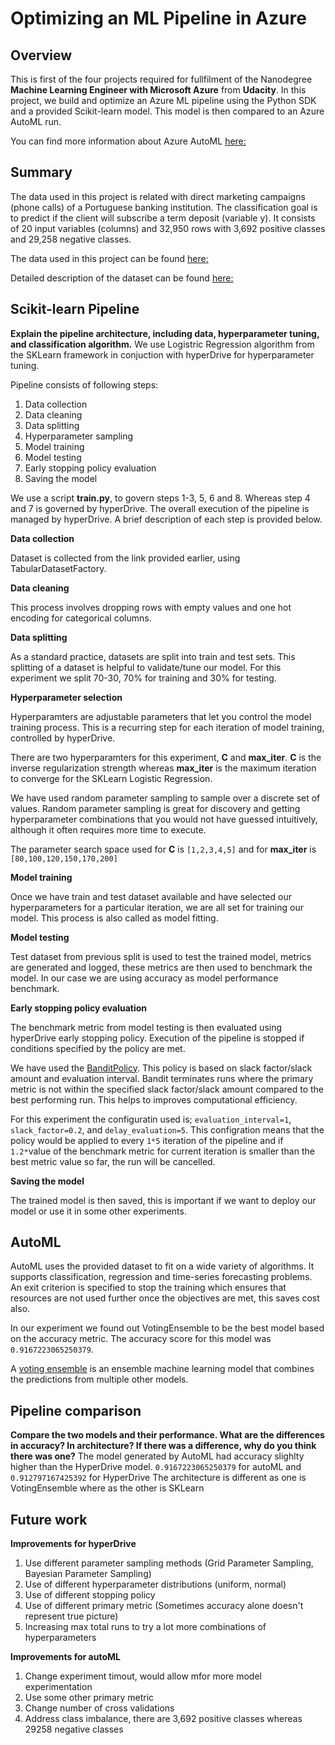 # Optimizing an ML Pipeline in Azure

## Overview
This is first of the four projects required for fullfilment of the Nanodegree **Machine Learning Engineer with Microsoft Azure** from **Udacity**.
In this project, we build and optimize an Azure ML pipeline using the Python SDK and a provided Scikit-learn model.
This model is then compared to an Azure AutoML run.

You can find more information about Azure AutoML [here:](https://docs.microsoft.com/en-us/azure/machine-learning/concept-automated-ml)

## Summary
The data used in this project is related with direct marketing campaigns (phone calls) of a Portuguese banking institution. The classification goal is to predict if the client will subscribe a term deposit (variable y). It consists of 20 input variables (columns) and 32,950 rows with 3,692 positive classes and 29,258 negative classes.

The data used in this project can be found [here:](https://automlsamplenotebookdata.blob.core.windows.net/automl-sample-notebook-data/bankmarketing_train.csv)

Detailed description of the dataset can be found [here:](https://archive.ics.uci.edu/ml/datasets/bank+marketing)

## Scikit-learn Pipeline
**Explain the pipeline architecture, including data, hyperparameter tuning, and classification algorithm.**
We use Logistric Regression algorithm from the SKLearn framework in conjuction with hyperDrive for hyperparameter tuning.

Pipeline consists of following steps:

1. Data collection
1. Data cleaning
1. Data splitting
1. Hyperparameter sampling
1. Model training
1. Model testing
1. Early stopping policy evaluation
1. Saving the model

We use a script **train.py**, to govern steps 1-3, 5, 6 and 8. Whereas step 4 and 7 is governed by hyperDrive. The overall execution of the pipeline is managed by hyperDrive. A brief description of each step is provided below.

**Data collection**

Dataset is collected from the link provided earlier, using TabularDatasetFactory.

**Data cleaning**

This process involves dropping rows with empty values and one hot encoding for categorical columns.

**Data splitting**

As a standard practice, datasets are split into train and test sets. This splitting of a dataset is helpful to validate/tune our model. For this experiment we split 70-30, 70% for training and 30% for testing.

**Hyperparameter selection**

Hyperparamters are adjustable parameters that let you control the model training process. This is a recurring step for each iteration of model training, controlled by hyperDrive.

There are two hyperparamters for this experiment, **C** and **max_iter**. **C** is the inverse regularization strength whereas **max_iter** is the maximum iteration to converge for the SKLearn Logistic Regression.

We have used random parameter sampling to sample over a discrete set of values. Random parameter sampling is great for discovery and getting hyperparameter combinations that you would not have guessed intuitively, although it often requires more time to execute.

The parameter search space used for **C** is `[1,2,3,4,5]` and for **max_iter** is `[80,100,120,150,170,200]`

**Model training**

Once we have train and test dataset available and have selected our hyperparameters for a particular iteration, we are all set for training our model. This process is also called as model fitting.

**Model testing**

Test dataset from previous split is used to test the trained model, metrics are generated and logged, these metrics are then used to benchmark the model. In our case we are using accuracy as model performance benchmark.

**Early stopping policy evaluation**

The benchmark metric from model testing is then evaluated using hyperDrive early stopping policy. Execution of the pipeline is stopped if conditions specified by the policy are met.

We have used the [BanditPolicy](https://docs.microsoft.com/en-us/python/api/azureml-train-core/azureml.train.hyperdrive.banditpolicy?view=azure-ml-py). This policy is based on slack factor/slack amount and evaluation interval. Bandit terminates runs where the primary metric is not within the specified slack factor/slack amount compared to the best performing run. This helps to improves computational efficiency.

For this experiment the configuratin used is; `evaluation_interval=1`, `slack_factor=0.2`, and `delay_evaluation=5`. This configration means that the policy would be applied to every `1*5` iteration of the pipeline and if `1.2*`value of the benchmark metric for current iteration is smaller than the best metric value so far, the run will be cancelled.

**Saving the model**

The trained model is then saved, this is important if we want to deploy our model or use it in some other experiments.

## AutoML

AutoML uses the provided dataset to fit on a wide variety of algorithms. It supports classification, regression and time-series forecasting problems. An exit criterion is specified to stop the training which ensures that resources are not used further once the objectives are met, this saves cost also.

In our experiment we found out VotingEnsemble to be the best model based on the accuracy metric. The accuracy score for this model was `0.9167223065250379`.

A [voting ensemble](https://machinelearningmastery.com/voting-ensembles-with-python/) is an ensemble machine learning model that combines the predictions from multiple other models.

## Pipeline comparison
**Compare the two models and their performance. What are the differences in accuracy? In architecture? If there was a difference, why do you think there was one?**
The model generated by AutoML had accuracy slighlty higher than the HyperDrive model. `0.9167223065250379` for autoML and `0.912797167425392` for HyperDrive
The architecture is different as one is VotingEnsemble where as the other is SKLearn

## Future work

**Improvements for hyperDrive**
1. Use different parameter sampling methods (Grid Parameter Sampling, Bayesian Parameter Sampling)
1. Use of different hyperparameter distributions (uniform, normal)
1. Use of different stopping policy
1. Use of different primary metric (Sometimes accuracy alone doesn't represent true picture)
1. Increasing max total runs to try a lot more combinations of hyperparameters

**Improvements for autoML**
1. Change experiment timout, would allow mfor more model experimentation
1. Use some other primary metric
1. Change number of cross validations
1. Address class imbalance, there are 3,692 positive classes whereas 29258 negative classes
